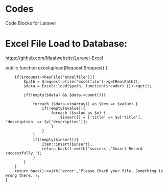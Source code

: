 # Codes
Code Blocks for Laravel

# Excel File Load to Database:

https://github.com/Maatwebsite/Laravel-Excel

 public function excelupload(Request $request)
    {

        if($request->hasFile('excelfile')){
            $path = $request->file('excelfile')->getRealPath();
            $data = Excel::load($path, function($reader) {})->get();
            
            if(!empty($data) && $data->count()){

                foreach ($data->toArray() as $key => $value) {
                    if(!empty($value)){
                        foreach ($value as $v) {
                            $insert[] = ['title' => $v['title'], 'description' => $v['description']];
                        }
                    }
                }
                if(!empty($insert)){
                    Item::insert($insert);
                    return back()->with('success','Insert Record successfully.');
                }
            }
        }
        return back()->with('error','Please Check your file, Something is wrong there.');
    }
    
    

